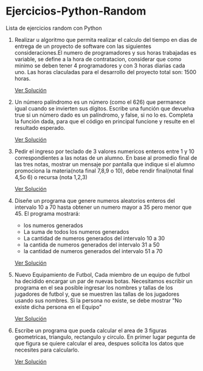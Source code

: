 # Ejercicios-Python-Random
Lista de ejercicios random con Python


1. Realizar u algoritmo que permita realizar el calculo del tiempo en dias de entrega de un proyecto de software con las siguientes consideraciones.El numero de programadores y sus horas trabajadas es variable, se define a la hora de contratacion, considerar que como minimo se deben tener 4 programadores y con 3 horas diarias cada uno. Las horas claculadas para el desarrollo del proyecto total son: 1500 horas. 

    [Ver Solución](/Ejercicio%201/readme1.md)

2. Un número palíndromo es un número (como el 626) que permanece igual cuando se invierten sus dígitos. Escribe una función que devuelva true si un número dado es un palíndromo, y false, si no lo es. 
Completa la función dada, para que el código en principal funcione y resulte en el resultado esperado.

    [Ver Solución](/Ejercicio%202/readme2.md)

3. Pedir el ingreso por teclado de 3 valores numericos enteros entre 1 y 10 correspondientes a las notas de un alumno.
En base al promedio final de las tres notas, mostrar un mensaje por pantalla que indique si el alumno promociona la materia(nota final 7,8,9 o 10), debe rendir final(notal final 4,5o 6) o recursa (nota 1,2,3)

    [Ver Solución](/Ejercicio%203/readme3.md)

4. Diseñe un programa que genere numeros aleatorios enteros del intervalo 10 a 70 hasta obtener un numero mayor a 35 pero menor que 45. El programa mostrará: 
    
    - los numeros generados
    - La suma de todos los numeros generados
    - La cantidad de numeros generados del intervalo 10 a 30 
    - la cantida de numeros generados del intervalo 31 a 50
    - la cantidad de numeros generados del intervalo 51 a 70

    [Ver Solución](/Ejercicio%204/readme4.md)

5. Nuevo Equipamiento de Futbol, Cada miembro de un equipo de futbol ha decidido encargar un par de nuevas botas. Necesitamos escribir un programa en el sea posible ingresar los nombres y tallas de los jugadores de futbol y, que se muestren las tallas de los jugadores usando sus nombres. Si la persona no existe, se debe mostrar "No existe dicha persona en el Equipo"

    [Ver Solución](/Ejercicio%205/readme5.md)

8. Escribe un programa que pueda calcular el area de 3 figuras geometricas, triangulo, rectangulo y circulo. En primer lugar pegunta de que figura se quiere calcular el area, despues solicita los datos que necesites para calcularlo.

    [Ver Solución](/Ejercicio%208/readme8.md)
